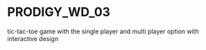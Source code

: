 # PRODIGY_WD_03
tic-tac-toe game with the single player and multi player option with interactive design
